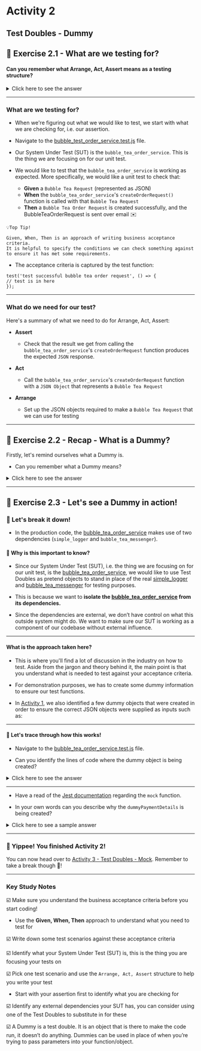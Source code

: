 # Activity 2

## Test Doubles - Dummy

## 🔎 Exercise 2.1 - What are we testing for?


#### Can you remember what Arrange, Act, Assert means as a testing structure?

<details>
<summary>Click here to see the answer</summary>
<pre>

Arrange, Act, Assert is a useful structure to help you plan and write your tests.

#### Arrange
- Arranging any test data and objects you might need to run your unit test

#### Act
- This is your action, what you do to run your code to produce a result i.e. calling your function

#### Assert
- What you’re expecting to see i.e. what your function should(!) return
- The assertion compares your actual result vs. your expected result

</pre>
</details>

---

### What are we testing for?

- When we're figuring out what we would like to test, we start with what we are checking for,
  i.e. our assertion.
  
  
- Navigate to the [bubble_test_order_service.test.js](../src/bubble_test_order_service.test.js) file.
  

- Our System Under Test (SUT) is the `bubble_tea_order_service`. This is the thing we are focusing on for our unit test.


- We would like to test that the `bubble_tea_order_service` is working as expected. More specifically,
we would like a unit test to check that:
  
  - **Given** a `Bubble Tea Request` (represented as JSON)
  - **When** the `bubble_tea_order_service`'s `createOrderRequest()` function is called with that `Bubble Tea Request`
  - **Then** a `Bubble Tea Order Request` is created successfully, and the BubbleTeaOrderRequest is sent over email ✉️
  
```
💡Top Tip!

Given, When, Then is an approach of writing business acceptance criteria.
It is helpful to specify the conditions we can check something against to ensure it has met some requirements.

```

- The acceptance criteria is captured by the test function: 

```
test('test successful bubble tea order request', () => {
// test is in here
});
```

---

### What do we need for our test?

Here's a summary of what we need to do for Arrange, Act, Assert:

- **Assert**
  - Check that the result we get from calling the `bubble_tea_order_service`'s `createOrderRequest` function 
produces the expected `JSON` response.
  

- **Act** 
  - Call the `bubble_tea_order_service`'s `createOrderRequest` function with a `JSON Object` that represents a `Bubble Tea Request`


- **Arrange** 
  - Set up the JSON objects required to make a `Bubble Tea Request` that we can use for testing


---

## 🔎 Exercise 2.2 - Recap - What is a Dummy?

Firstly, let's remind ourselves what a Dummy is.

- Can you remember what a Dummy means?

<details>
<summary>Click here to see the answer</summary>
<pre>

It is an object that is there to make the code run, it doesn’t do anything.
Dummies can be used in place of when you’re trying to pass parameters into your function/object.

</pre>
</details>

---

## 🔎 Exercise 2.3 - Let's see a Dummy in action!

### 💭 Let's break it down!

- In the production code, the [bubble_tea_order_service](../src/bubble_tea_order_service.js)
  makes use of two dependencies (`simple_logger` and `bubble_tea_messenger`).
  
#### 🤔 Why is this important to know?

- Since our System Under Test (SUT), i.e. the thing we are focusing on for our unit test,
  is the [bubble_tea_order_service](../src/bubble_tea_order_service.js), we would like to use Test Doubles as pretend objects to
  stand in place of the real [simple_logger](../src/simple_logger.js) and [bubble_tea_messenger](../src/bubble_tea_messenger.js) for testing purposes.
  

- This is because we want to **isolate the [bubble_tea_order_service](../src/bubble_tea_order_service.js) from its dependencies.**
  

- Since the dependencies are external, we don’t have control on what this outside system might do. We want to make sure
our SUT is working as a component of our codebase without external influence.
  
---

#### What is the approach taken here?

- This is where you'll find a lot of discussion in the industry on how to test. Aside from the jargon and theory behind it, the main point is that you understand what is needed to test against your acceptance criteria.

- For demonstration purposes, we has to create some dummy information to ensure our test functions.
  
- In [Activity 1](activity_1.md), we also identified a few dummy objects that were created in order to ensure the correct JSON objects were supplied as inputs such as:
  
---

#### 👀 Let's trace through how this works!

- Navigate to the [bubble_tea_order_service.test.js](../src/bubble_tea_order_service.test.js) file.


- Can you identify the lines of code where the dummy object is being created?

<details>
<summary>Click here to see the answer</summary>
<pre>
dummyPaymentDetails = {
  name: 'Some person',
  address: '123 Some Street',
  debitCard: {
    digits: '123456',
  },
};

</pre>
</details>

---

- Have a read of the [Jest documentation](https://jestjs.io/docs/mock-functions) regarding the `mock` function.


- In your own words can you describe why the `dummyPaymentDetails` is being created?

<details>
<summary>Click here to see a sample answer</summary>
<pre>

The `createOrderRequest` function of the **bubble_tea_order_service** requires an input which is a JSON object that contains paymentDetails and a type of bubble tea.

The `dummyPaymentDetails` represents a sample (or dummy) of what that data might look like.

</pre>
</details>

---
### 🥳 Yippee! You finished Activity 2!

You can now head over to [Activity 3 - Test Doubles - Mock](activity_3.md).
Remember to take a break though 🍵!

---

### Key Study Notes

☑️ Make sure you understand the business acceptance criteria before you start coding!
- Use the **Given, When, Then** approach to understand what you need to test for

☑️ Write down some test scenarios against these acceptance criteria

☑️ Identify what your System Under Test (SUT) is, this is the thing you are focusing your tests on

☑️ Pick one test scenario and use the `Arrange, Act, Assert` structure to help you write your test
- Start with your assertion first to identify what you are checking for

☑️ Identify any external dependencies your SUT has, you can consider using one of the Test Doubles to substitute in for 
these

☑️ A Dummy is a test double. It is an object that is there to make the code run, it doesn’t do anything.
Dummies can be used in place of when you’re trying to pass parameters into your function/object.